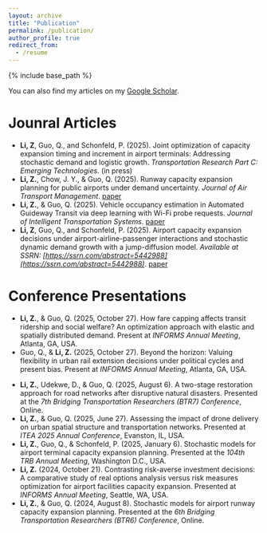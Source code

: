 ```yaml
---
layout: archive
title: "Publication"
permalink: /publication/
author_profile: true
redirect_from:
  - /resume
---
```


{% include base_path %}

You can also find my articles on my [Google Scholar](https://scholar.google.com/citations?user=3nrmMOUAAAAJ&hl=en).


Jounral Articles
======
* **Li, Z**, Guo, Q., and Schonfeld, P. (2025). Joint optimization of capacity expansion timing and increment in airport terminals: Addressing stochastic demand and logistic growth. *Transportation Research Part C: Emerging Technologies*. (in press)
* **Li, Z.**, Chow, J. Y., & Guo, Q. (2025). Runway capacity expansion planning for public airports under demand uncertainty. *Journal of Air Transport Management*. [paper](https://doi.org/10.1016/j.jairtraman.2025.102824)
* **Li, Z.**, & Guo, Q. (2025). Vehicle occupancy estimation in Automated Guideway Transit via deep learning with Wi-Fi probe requests. *Journal of Intelligent Transportation Systems*. [paper](https://doi.org/10.1080/15472450.2025.2499590)
* **Li, Z**, Guo, Q., and Schonfeld, P. (2025). Airport capacity expansion decisions under airport-airline-passenger interactions and stochastic dynamic demand growth with a jump-diffusion model. *Available at SSRN: [https://ssrn.com/abstract=5442988](https://ssrn.com/abstract=5442988)*. [paper](https://dx.doi.org/10.2139/ssrn.5442988)


  
Conference Presentations
======
* **Li, Z.**, & Guo, Q. (2025, October 27). How fare capping affects transit ridership and social welfare? An optimization approach with elastic and spatially distributed demand. Present at *INFORMS Annual Meeting*, Atlanta, GA, USA.
* Guo, Q., & **Li, Z.**  (2025, October 27). Beyond the horizon: Valuing flexibility in urban rail extension decisions under political cycles and present bias. Present at *INFORMS Annual Meeting*, Atlanta, GA, USA.
<!-- * Guo, Q., **Li, Z.**, & Zhou, X. (2025, September 17). Choice-based modeling for scalable implementation: A data-driven approach to breaking the vicious cycle in public transit. Present at *2025 Modeling Mobility Conference*, Minneapolis, MN, USA. -->
* **Li, Z.**, Udekwe, D., & Guo, Q. (2025, August 6). A two-stage restoration approach for road networks after disruptive natural disasters. Presented at the *7th Bridging Transportation Researchers (BTR7) Conference*, Online.
* **Li, Z.**, & Guo, Q. (2025, June 27). Assessing the impact of drone delivery on urban spatial structure and transportation networks. Presented at *ITEA 2025 Annual Conference*, Evanston, IL, USA.
* **Li, Z.**, Guo, Q., & Schonfeld, P. (2025, January 6). Stochastic models for airport terminal capacity expansion planning. Presented at the *104th TRB Annual Meeting*, Washington D.C., USA.
* **Li, Z.** (2024, October 21). Contrasting risk-averse investment decisions: A comparative study of real options analysis versus risk measures optimization for airport facilities capacity expansion. Presented at *INFORMS Annual Meeting*, Seattle, WA, USA.
* **Li, Z.**, & Guo, Q. (2024, August 8). Stochastic models for airport runway capacity expansion planning. Presented at the *6th Bridging Transportation Researchers (BTR6) Conference*, Online.

